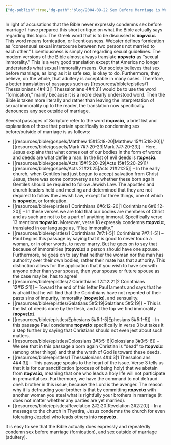 ```yaml
---
{"dg-publish":true,"dg-path":"blog/2004-09-22 Sex Before Marriage is Wrong.md","permalink":"/blog/2004-09-22-sex-before-marriage-is-wrong/","tags":["sex","Bible","study"],"noteIcon":"","created":"2004-09-22","updated":""}
---
```



In light of accusations that the Bible never expressly condemns sex before marriage I have prepared this short critique on what the Bible actually says regarding this topic. The Greek word that is to be discussed is **πορνεία.** This word means fornication, or licentiousness. Webster defines fornication as “consensual sexual intercourse between two persons not married to each other.” Licentiousness is simply not regarding sexual guidelines. The modern versions of the Bible almost always translate **πορνεία** as “sexual immorality.” This is a very good translation except that America no longer understands what sexual immorality means. Our society believes that sex before marriage, as long as it is safe sex, is okay to do. Furthermore, they believe, on the whole, that adultery is acceptable in many cases. Therefore, a better translation of passages such as [[resources/bible/epistles/1 Thessalonians 4#4:3\|1 Thessalonians 4#4:3]] would be to use the word “fornication,” mainly because it is a more clearly understood word. Then the Bible is taken more literally and rather than leaving the interpretation of sexual immorality up to the reader, the translation now specifically denounces any sex outside of marriage.

Several passages of Scripture refer to the word **πορνεία,** a brief list and explanation of those that pertain specifically to condemning sex before/outside of marriage is as follows:

*   [[resources/bible/gospels/Matthew 15#15:18-20\|Matthew 15#15:18-20]]/ [[resources/bible/gospels/Mark 7#7:20-23\|Mark 7#7:20-23]] – Here, Jesus explains that what comes out of our bodies in the form of words and deeds are what defile a man. In the list of evil deeds is **πορνεία.**
*   [[resources/bible/gospels/Acts 15#15:20-29\|Acts 15#15:20-29]]/ [[resources/bible/gospels/Acts 21#21:25\|Acts 21#21:25]] – In the early church, when Gentiles had just begun to accept salvation from Christ Jesus, there was some controversy as to whether these born again Gentiles should be required to follow Jewish Law. The apostles and church leaders held and meeting and determined that they are not required to follow the Jewish Law, except for three things, one of which is **πορνεία**, or fornication.
*   [[resources/bible/epistles/1 Corinthians 6#6:12-20\|1 Corinthians 6#6:12-20]] – In these verses we are told that our bodies are members of Christ and as such are not to be a part of anything immoral. Specifically verse 13 mentions **πορνεία.** Moreover, verse 18 expressly condemns **πορνεία,** translated in our language as, “Flee immorality.”
*   [[resources/bible/epistles/1 Corinthians 7#7:1-5\|1 Corinthians 7#7:1-5]] – Paul begins this passage by saying that it is good to never touch a woman, or in other words, to never marry. But he goes on to say that because of immoralities (**πορνεία**) a person should have one spouse. Furthermore, he goes on to say that neither the woman nor the man has authority over their own bodies; rather their mate has that authority. This distinction allows for the application that if you wish to have sex with anyone other than your spouse, then your spouse or future spouse as the case may be, has to agree!
*   [[resources/bible/epistles/2 Corinthians 12#12:21\|2 Corinthians 12#12:21]] – Toward the end of this letter Paul laments and says that he is afraid that he will find that the Corinthians have not repented of their pasts sins of impurity, immorality (**πορνεία**), and sensuality.
*   [[resources/bible/epistles/Galatians 5#5:19\|Galatians 5#5:19]] – This is the list of deeds done by the flesh, and at the top we find immorality (**πορνεία**).
*   [[resources/bible/epistles/Ephesians 5#5:1-5\|Ephesians 5#5:1-5]] – In this passage Paul condemns **πορνεία** specifically in verse 3 but takes it a step further by saying that Christians should not even jest about such matters.
*   [[resources/bible/epistles/Colossians 3#3:5-6\|Colossians 3#3:5-6]] – We see that in this passage a born again Christian is “dead” to **πορνεία** (among other things) and that the wrath of God is toward these deeds.
*   [[resources/bible/epistles/1 Thessalonians 4#4:3\|1 Thessalonians 4#4:3]] – This passage speaks to the heart of the issue. Verse 3 tells us that it is for our sanctification (process of being holy) that we abstain from **πορνεία,** meaning that one who leads a holy life will not participate in premarital sex. Furthermore, we have the command to not defraud one’s brother in this issue, because the Lord is the avenger. The reason why it is defrauding your brother is that by committing **πορνεία** with another woman you steal what is rightfully your brothers in marriage (it does not matter whether any parties are yet married).
*   [[resources/bible/epistles/Revelation 2#2:20\|Revelation 2#2:20]] – In a message to the church in Thyatira, Jesus condemns the church for even tolerating Jezebel who leads others into **πορνεία.**

It is easy to see that the Bible actually does expressly and repeatedly condemn sex before marriage (fornication), and sex outside of marriage (adultery).